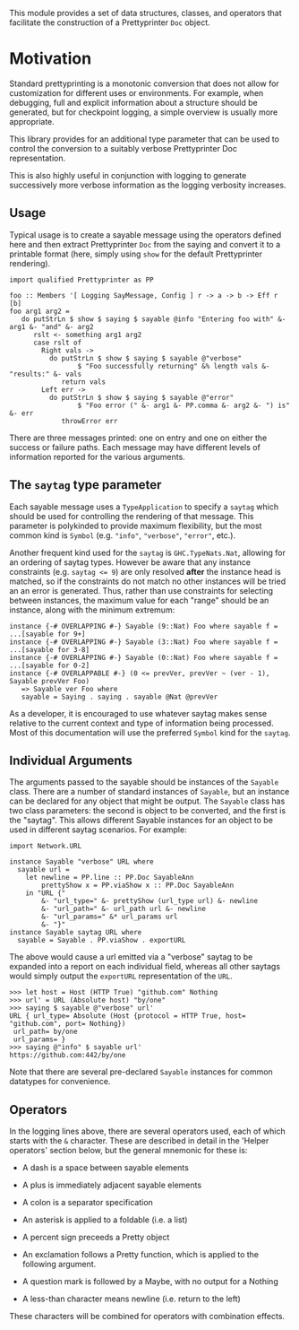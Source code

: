 This module provides a set of data structures, classes, and operators that
facilitate the construction of a Prettyprinter `Doc` object.

# Motivation

Standard prettyprinting is a monotonic conversion that does not allow for
customization for different uses or environments.  For example, when debugging,
full and explicit information about a structure should be generated, but for
checkpoint logging, a simple overview is usually more appropriate.

This library provides for an additional type parameter that can be used to
control the conversion to a suitably verbose Prettyprinter Doc representation.

This is also highly useful in conjunction with logging to generate successively
more verbose information as the logging verbosity increases.

## Usage

Typical usage is to create a sayable message using the operators defined here and
then extract Prettyprinter `Doc` from the saying and convert it to a printable
format (here, simply using `show` for the default Prettyprinter rendering).

```
import qualified Prettyprinter as PP

foo :: Members '[ Logging SayMessage, Config ] r -> a -> b -> Eff r [b]
foo arg1 arg2 =
   do putStrLn $ show $ saying $ sayable @info "Entering foo with" &- arg1 &- "and" &- arg2
      rslt <- something arg1 arg2
      case rslt of
        Right vals ->
          do putStrLn $ show $ saying $ sayable @"verbose"
                 $ "Foo successfully returning" &% length vals &- "results:" &- vals
             return vals
        Left err ->
          do putStrLn $ show $ saying $ sayable @"error"
                 $ "Foo error (" &- arg1 &- PP.comma &- arg2 &- ") is" &- err
             throwError err
```

There are three messages printed: one on entry and one on either the success or
failure paths.  Each message may have different levels of information reported
for the various arguments.

## The `saytag` type parameter

Each sayable message uses a `TypeApplication` to specify a `saytag` which should
be used for controlling the rendering of that message.  This parameter is
polykinded to provide maximum flexibility, but the most common kind is `Symbol`
(e.g. `"info"`, `"verbose"`, `"error"`, etc.).

Another frequent kind used for the `saytag` is `GHC.TypeNats.Nat`, allowing for
an ordering of saytag types.  However be aware that any instance constraints
(e.g. `saytag <= 9`) are only resolved __after__ the instance head is matched, so
if the constraints do not match no other instances will be tried an an error is
generated.  Thus, rather than use constraints for selecting between instances,
the maximum value for each "range" should be an instance, along with the minimum
extremum:

```
instance {-# OVERLAPPING #-} Sayable (9::Nat) Foo where sayable f = ...[sayable for 9+]
instance {-# OVERLAPPING #-} Sayable (3::Nat) Foo where sayable f = ...[sayable for 3-8]
instance {-# OVERLAPPING #-} Sayable (0::Nat) Foo where sayable f = ...[sayable for 0-2]
instance {-# OVERLAPPABLE #-} (0 <= prevVer, prevVer ~ (ver - 1), Sayable prevVer Foo)
   => Sayable ver Foo where
   sayable = Saying . saying . sayable @Nat @prevVer
```

As a developer, it is encouraged to use whatever saytag makes sense relative to
the current context and type of information being processed.  Most of this
documentation will use the preferred `Symbol` kind for the `saytag`.

## Individual Arguments

The arguments passed to the sayable should be instances of the `Sayable` class.
There are a number of standard instances of `Sayable`, but an instance can be
declared for any object that might be output.  The `Sayable` class has two class
parameters: the second is object to be converted, and the first is the "saytag".
This allows different Sayable instances for an object to be used in different
saytag scenarios.  For example:

```
import Network.URL

instance Sayable "verbose" URL where
  sayable url =
    let newline = PP.line :: PP.Doc SayableAnn
        prettyShow x = PP.viaShow x :: PP.Doc SayableAnn
    in "URL {"
        &- "url_type=" &- prettyShow (url_type url) &- newline
        &- "url_path=" &- url_path url &- newline
        &- "url_params=" &* url_params url
        &- "}"
instance Sayable saytag URL where
  sayable = Sayable . PP.viaShow . exportURL
```

The above would cause a url emitted via a "verbose" saytag to be
expanded into a report on each individual field, whereas all other
saytags would simply output the `exportURL` representation of the `URL`.

```
>>> let host = Host (HTTP True) "github.com" Nothing
>>> url' = URL (Absolute host) "by/one"
>>> saying $ sayable @"verbose" url'
URL { url_type= Absolute (Host {protocol = HTTP True, host= "github.com", port= Nothing})
 url_path= by/one
 url_params= }
>>> saying @"info" $ sayable url'
https://github.com:442/by/one
```

Note that there are several pre-declared `Sayable` instances for common
datatypes for convenience.

## Operators

In the logging lines above, there are several operators used, each of which
starts with the `&` character.  These are described in detail in the 'Helper
operators' section below, but the general mnemonic for these is:

  * A dash is a space between sayable elements

  * A plus is immediately adjacent sayable elements

  * A colon is a separator specification

  * An asterisk is applied to a foldable (i.e. a list)

  * A percent sign preceeds a Pretty object

  * An exclamation follows a Pretty function, which is applied to the following
    argument.

  * A question mark is followed by a Maybe, with no output for a Nothing

  * A less-than character means newline (i.e. return to the left)

These characters will be combined for operators with combination effects.
